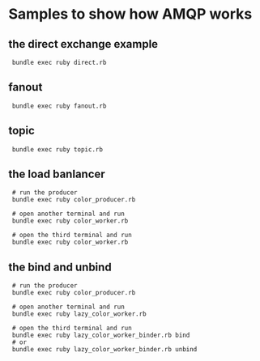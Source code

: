 # Samples to show how AMQP works

## the direct exchange example

```
 bundle exec ruby direct.rb
```

## fanout

```
 bundle exec ruby fanout.rb
```

## topic

```
 bundle exec ruby topic.rb
```

## the load banlancer

```
 # run the producer
 bundle exec ruby color_producer.rb

 # open another terminal and run
 bundle exec ruby color_worker.rb

 # open the third terminal and run
 bundle exec ruby color_worker.rb
```

## the bind and unbind

```
 # run the producer
 bundle exec ruby color_producer.rb

 # open another terminal and run
 bundle exec ruby lazy_color_worker.rb

 # open the third terminal and run
 bundle exec ruby lazy_color_worker_binder.rb bind
 # or
 bundle exec ruby lazy_color_worker_binder.rb unbind
```
